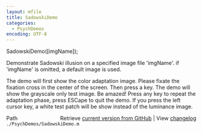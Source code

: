 ```yaml
---
layout: mfile
title: SadowskiDemo
categories:
  - PsychDemos
encoding: UTF-8
---
```


SadowskiDemo\(\[imgName\]\);

Demonstrate Sadowski illusion on a specified image file 'imgName'. if
'imgName' is omitted, a default image is used.

The demo will first show the color adaptation image. Please fixate the
fixation cross in the center of the screen. Then press a key. The demo
will show the grayscale only test image. Be amazed\! Press any key to
repeat the adaptation phase, press ESCape to quit the demo. If you press
the left cursor key, a white test patch will be show instead of the
luminance image.



<div class="code_header" style="text-align:right;">
  <span style="float:left;">Path&nbsp;&nbsp;</span> <span class="counter">Retrieve <a href=
  "https://raw.github.com/Psychtoolbox-3/Psychtoolbox-3/beta/./PsychDemos/SadowskiDemo.m">current version from GitHub</a> | View <a href=
  "https://github.com/Psychtoolbox-3/Psychtoolbox-3/commits/beta/./PsychDemos/SadowskiDemo.m">changelog</a></span>
</div>
<div class="code">
  <code>./PsychDemos/SadowskiDemo.m</code>
</div>
